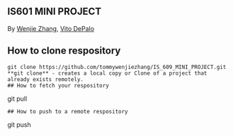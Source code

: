 ## IS601 MINI PROJECT
By [Wenjie Zhang](), [Vito DePalo]()

## How to clone respository
```
git clone https://github.com/tommywenjiezhang/IS_609_MINI_PROJECT.git
**git clone** - creates a local copy or Clone of a project that already exists remotely.
## How to fetch your respository
```
git pull 
```
## How to push to a remote respository
```
git push
```
